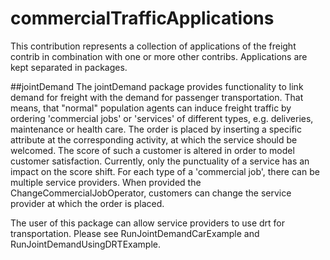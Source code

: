 
# commercialTrafficApplications
This contribution represents a collection of applications of the freight contrib in combination
with one or more other contribs.
Applications are kept separated in packages.

##jointDemand
The jointDemand package provides functionality to link demand for freight with the demand for passenger transportation.
That means, that "normal" population agents can induce freight traffic by ordering 'commercial jobs' or 'services' of different types,
e.g. deliveries, maintenance or health care.
The order is placed by inserting a specific attribute at the corresponding activity, at which the service should be welcomed.
The score of such a customer is altered in order to model customer satisfaction. 
Currently, only the punctuality of a service has an impact on the score shift.
For each type of a 'commercial job', there can be multiple service providers.
When provided the ChangeCommercialJobOperator, customers can change the service provider at which the order is placed.

The user of this package can allow service providers to use drt for transportation.
Please see RunJointDemandCarExample and RunJointDemandUsingDRTExample.



  
